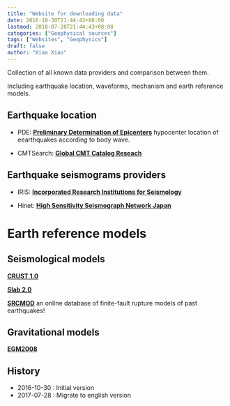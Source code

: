 ```yaml
---
title: "Website for downloading data" 
date: 2016-10-30T21:44:43+08:00
lastmod: 2018-07-28T21:44:43+08:00
categories: ["Geophysical sources"] 
tags: ["Websites", "Geophysics"]
draft: false
author: "Xiao Xiao"
---
```

Collection of all known data providers and comparison between them. 

Including earthquake location, waveforms, mechanism and earth reference models.

## Earthquake location

- PDE: **[Preliminary Determination of Epicenters](https://earthquake.usgs.gov/data/pde.php)** 
hypocenter location of eearthquakes according to body wave.

- CMTSearch: **[Global CMT Catalog Reseach](http://www.globalcmt.org/CMTsearch.html)** 

<!--more-->
## Earthquake seismograms providers 

- IRIS: **[Incorporated Research Institutions for Seismology](https://service.iris.edu/)** 

- Hinet: **[High Sensitivity Seismograph Network Japan](http://www.hinet.bosai.go.jp/?LANG=en)**

# Earth reference models 

## Seismological models

**[CRUST 1.0](https://igppweb.ucsd.edu/~gabi/crust1.html)**

**[Slab 2.0](https://www.sciencebase.gov/catalog/item/5aa1b00ee4b0b1c392e86467)**

**[SRCMOD](http://equake-rc.info/SRCMOD/)**
an online database of finite-fault rupture models of past earthquakes!

## Gravitational models 

**[EGM2008](http://earth-info.nga.mil/GandG/wgs84/gravitymod/egm2008/egm08_wgs84.html)**



## History 
*  2016-10-30  : Initial version
*  2017-07-28  : Migrate to english version

